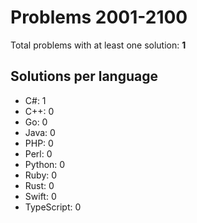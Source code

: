 # Problems 2001-2100

Total problems with at least one solution: **1**

## Solutions per language

- C#: 1
- C++: 0
- Go: 0
- Java: 0
- PHP: 0
- Perl: 0
- Python: 0
- Ruby: 0
- Rust: 0
- Swift: 0
- TypeScript: 0
